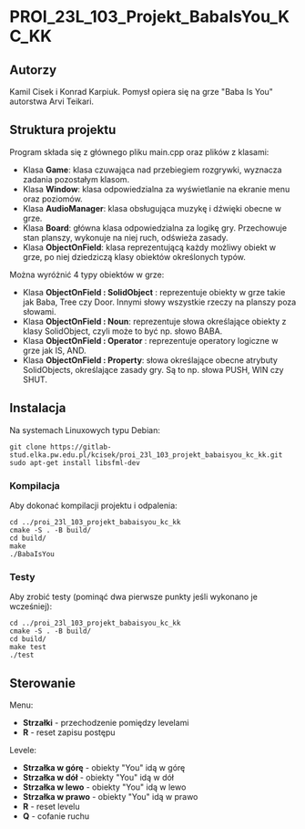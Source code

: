 # PROI_23L_103_Projekt_BabaIsYou_KC_KK

## Autorzy
Kamil Cisek i Konrad Karpiuk. Pomysł opiera się na grze "Baba Is You" autorstwa Arvi Teikari.
## Struktura projektu
Program składa się z głównego pliku main.cpp oraz plików z klasami:
* Klasa **Game**: klasa czuwająca nad przebiegiem rozgrywki, wyznacza zadania pozostałym klasom.
* Klasa **Window**: klasa odpowiedzialna za wyświetlanie na ekranie menu oraz poziomów.
* Klasa **AudioManager**: klasa obsługująca muzykę i dźwięki obecne w grze.
* Klasa **Board**: główna klasa odpowiedzialna za logikę gry. Przechowuje stan planszy, wykonuje na niej ruch, odświeża zasady.
* Klasa **ObjectOnField**: klasa reprezentującą każdy możliwy obiekt w grze, po niej dziedziczą klasy obiektów określonych typów.

Można wyróżnić 4 typy obiektów w grze:
* Klasa **ObjectOnField : SolidObject** : reprezentuje obiekty w grze takie jak Baba, Tree czy Door. Innymi słowy wszystkie rzeczy na planszy poza słowami.
* Klasa **ObjectOnField : Noun**: reprezentuje słowa określające obiekty z klasy SolidObject, czyli może to być np. słowo BABA.
* Klasa **ObjectOnField : Operator** : reprezentuje operatory logiczne w grze jak IS, AND.
* Klasa **ObjectOnField : Property**: słowa określające obecne atrybuty SolidObjects, określające zasady gry. Są to np. słowa PUSH, WIN czy SHUT.


## Instalacja
Na systemach Linuxowych typu Debian:
```
git clone https://gitlab-stud.elka.pw.edu.pl/kcisek/proi_23l_103_projekt_babaisyou_kc_kk.git
sudo apt-get install libsfml-dev
```

### Kompilacja
Aby dokonać kompilacji projektu i odpalenia:
```
cd ../proi_23l_103_projekt_babaisyou_kc_kk
cmake -S . -B build/
cd build/
make
./BabaIsYou
```

### Testy
Aby zrobić testy (pominąć dwa pierwsze punkty jeśli wykonano je wcześniej):
```
cd ../proi_23l_103_projekt_babaisyou_kc_kk
cmake -S . -B build/
cd build/
make test
./test
```

## Sterowanie
Menu:
* **Strzałki** - przechodzenie pomiędzy levelami
* **R** - reset zapisu postępu

Levele:
* **Strzałka w górę** - obiekty "You" idą w górę
* **Strzałka w dół** - obiekty "You" idą w dół
* **Strzałka w lewo** - obiekty "You" idą w lewo
* **Strzałka w prawo** - obiekty "You" idą w prawo
* **R** - reset levelu
* **Q** - cofanie ruchu